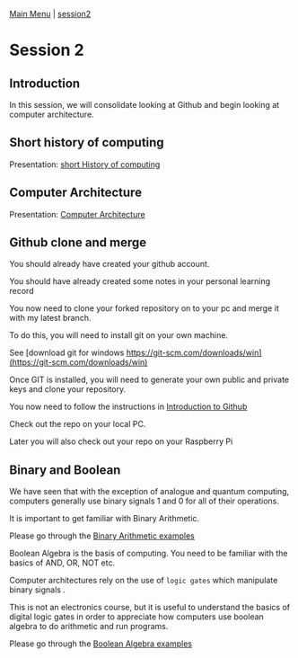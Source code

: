 [Main Menu](../../sessions/README.md) | [session2](../session2/) 

# Session 2

## Introduction
In this session, we will consolidate looking at Github and begin looking at computer architecture.

## Short history of computing

Presentation: [short History of computing](../session2/docs/com304-foundation-history-1.0.pdf)


## Computer Architecture

Presentation: [Computer Architecture](../session2/docs/com304-foundation-computer-Architecture-1.0.pdf)


## Github clone and merge

You should already have created your github account.

You should have already created some notes in your personal learning record

You now need to clone your forked repository on to your pc and merge it with my latest branch.

To do this, you will need to install git on your own machine. 

See [download git for windows https://git-scm.com/downloads/win](https://git-scm.com/downloads/win)

Once GIT is installed, you will need to generate your own public and private keys and clone your repository.

You now need to follow the instructions in [Introduction to Github](../../../main/introductionToGitHub.md) 

Check out the repo on your local PC.

Later you will also check out your repo on your Raspberry Pi

## Binary and Boolean 

We have seen that with the exception of analogue and quantum computing, computers generally use binary signals 1 and 0 for all of their operations.

It is important to get familiar with Binary Arithmetic. 

Please go through the [Binary Arithmetic examples](../session2/docs/binaryArithmetic.md)

Boolean Algebra is the basis of computing. 
You need to be familiar with the basics of AND, OR, NOT etc.

Computer architectures rely on the use of `logic gates` which manipulate binary signals .

This is not an electronics course, but it is useful to understand the basics of digital logic gates in order to appreciate how computers use boolean algebra to do arithmetic and run programs.

Please go through the [Boolean Algebra examples](../session2/docs/booleanAlgebraAndLogicGates.md)
 
